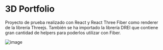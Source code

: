 # 3D Portfolio

Proyecto de prueba realizado con React y React Three Fiber como renderer de la librería Threejs. También se ha importado la librería DREI que contiene gran cantidad de helpers para poderlos utilizar con Fiber.

![image](https://github.com/thaberna/3d-portfolio/assets/145760610/490cd431-306a-4199-a3b6-640c3e4d58b7)
